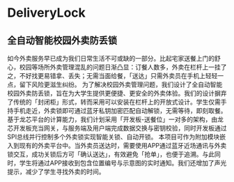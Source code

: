 # DeliveryLock

## 全自动智能校园外卖防丢锁

如今外卖服务早已成为我们日常生活不可或缺的一部分。比起宅家送餐上门的舒心，校园等场所外卖管理混乱的问题日渐凸显：订餐人数多，外卖在栏杆上一挂了之，不好找更易错拿、丢失；无需当面给餐，「送达」只需外卖员在手机上轻轻一点，留下风险更滋生纠纷。
为了解决校园外卖管理问题，我们设计了全自动智能校园外卖防丢锁，旨在为大学生提供更便捷、更安全的外卖体验。我们的设计摒弃了传统的「封闭柜」形式，转而采用可以安装在栏杆上的开放式设计。学生仅需手持手机走近，外卖锁即可通过蓝牙私钥加密匹配自动解锁，无需等待，即刻取餐。
基于龙芯平台的计算能力，我们计划采用「开发板-送餐位」一对多的架构，由龙芯开发板充当网关，与服务端及用户端完成数据交换与密钥校验，同时开发板通过SPI总线并行控制多个外卖锁实现智能关锁、自动开锁。
本项目可作为附加模块嵌入到现有的外卖平台中。当外卖员送达时，需要使用APP通过蓝牙近场通讯与外卖锁交互，成功关锁后方可「确认送达」，有效避免「抢单」，也便于追溯。与此同时，学生将通过APP接收到包含位置编号与示意图的实时通知。我们还增加了声光提示，减少了学生寻找外卖的时间。
